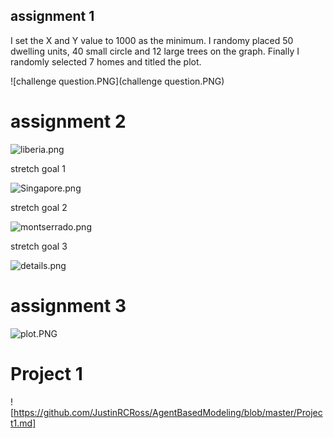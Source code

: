 ## assignment 1

I set the X and Y value to 1000 as the minimum. I randomy placed 50 dwelling units, 40 small circle and 12 large trees on the graph. Finally I randomly selected 7 homes and titled the plot.

![challenge question.PNG](challenge question.PNG)


# assignment 2

![liberia.png](liberia.png)


stretch goal 1


![Singapore.png](Singapore.png)



stretch goal 2

![montserrado.png](montserrado.png)


stretch goal 3


![details.png](details.png)




# assignment 3

![plot.PNG](plot.PNG)



# Project 1

![https://github.com/JustinRCRoss/AgentBasedModeling/blob/master/Project1.md]
